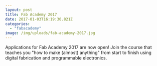 ```yaml
---
layout: post
title: Fab Academy 2017
date: 2017-01-03T16:19:30.821Z
categories:
  - "fabacademy"
image: /img/uploads/fab-academy-2017.jpg
---
```


Applications for Fab Academy 2017 are now open! Join the course that teaches you "how to make (almost) anything" from start to finish using digital fabrication and programmable electronics.
